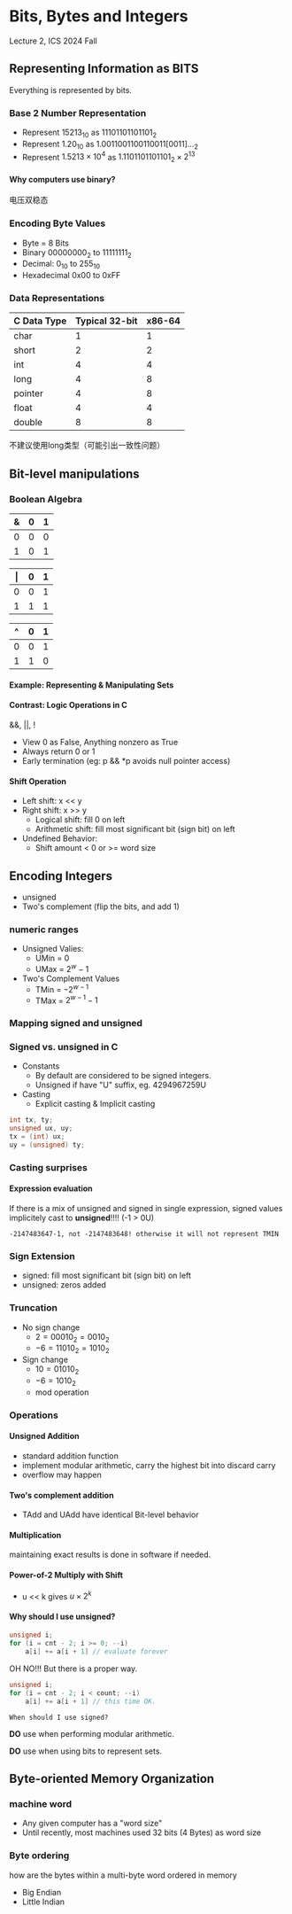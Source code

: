 # Bits, Bytes and Integers
Lecture 2, ICS 2024 Fall

## Representing Information as BITS
Everything is represented by bits.

### Base 2 Number Representation
* Represent $15213_{10}$ as $11101101101101_2$
* Represent $1.20_{10}$ as $1.0011001100110011[0011]\dots _{2}$
* Represent $1.5213 \times 10^4$ as $1.1101101101101_2 \times 2^{13}$

#### Why computers use binary?
电压双稳态

### Encoding Byte Values
* Byte = 8 Bits
* Binary $00000000_2$ to $11111111_2$
* Decimal: $0_{10}$ to $255_{10}$
* Hexadecimal 0x00 to 0xFF

### Data Representations
|C Data Type|Typical 32-bit|x86-64|
|----|----|----|
|char|1|1|
|short|2|2|
|int|4|4|
|long|4|8|
|pointer|4|8|
|float|4|4|
|double|8|8|

不建议使用long类型（可能引出一致性问题）

## Bit-level manipulations
### Boolean Algebra
|&|0|1|
|--|--|--|
|0|0|0|
|1|0|1|

|\||0|1|
|--|--|--|
|0|0|1|
|1|1|1|

|^|0|1|
|--|--|--|
|0|0|1|
|1|1|0|

#### Example: Representing & Manipulating Sets

#### Contrast: Logic Operations in C

&&, ||, !
* View 0 as False, Anything nonzero as True
* Always return 0 or 1
* Early termination (eg: p && *p avoids null pointer access)

#### Shift Operation
* Left shift: x << y
* Right shift: x >> y
  * Logical shift: fill 0 on left
  * Arithmetic shift: fill most significant bit (sign bit) on left
* Undefined Behavior:
  * Shift amount < 0 or >= word size

## Encoding Integers
* unsigned
* Two's complement (flip the bits, and add 1)

### numeric ranges
* Unsigned Valies:
  * UMin = 0
  * UMax = $2^w - 1$
* Two's Complement Values
  * TMin = $-2^{w-1}$
  * TMax = $2^{w-1} - 1$

### Mapping signed and unsigned

### Signed vs. unsigned in C
* Constants
  * By default are considered to be signed integers.
  * Unsigned if have "U" suffix, eg. 4294967259U
* Casting
  * Explicit casting & Implicit casting

```c++
int tx, ty;
unsigned ux, uy;
tx = (int) ux;
uy = (unsigned) ty;
```

### Casting surprises
#### Expression evaluation
If there is a mix of unsigned and signed in single expression, signed values implicitely cast to **unsigned**!!!! (-1 > 0U)

`-2147483647-1, not -2147483648! otherwise it will not represent TMIN`

### Sign Extension
* signed: fill most significant bit (sign bit) on left
* unsigned: zeros added

### Truncation
* No sign change
  * $2 = 00010_2 = 0010_2$
  * $-6 = 11010_2 = 1010_2$
* Sign change
  * $10 = 01010_2$
  * $-6 = 1010_2$
  * mod operation

### Operations
#### Unsigned Addition
* standard addition function
* implement modular arithmetic, carry the highest bit into discard carry
* overflow may happen

#### Two's complement addition
* TAdd and UAdd have identical Bit-level behavior

#### Multiplication
maintaining exact results is done in software if needed.

#### Power-of-2 Multiply with Shift
* u << k gives $u \times 2^k$

#### Why should I use unsigned?
```c++
unsigned i;
for (i = cnt - 2; i >= 0; --i)
    a[i] += a[i + 1] // evaluate forever
```
OH NO!!! But there is a proper way.
```c++
unsigned i;
for (i = cnt - 2; i < count; --i)
    a[i] += a[i + 1] // this time OK.
```

`When should I use signed?`

**DO** use when performing modular arithmetic.

**DO** use when using bits to represent sets.

## Byte-oriented Memory Organization
### machine word
* Any given computer has a "word size"
* Until recently, most machines used 32 bits (4 Bytes) as word size

### Byte ordering
how are the bytes within a multi-byte word ordered in memory
* Big Endian
* Little Indian



